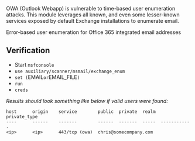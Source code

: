 OWA (Outlook Webapp) is vulnerable to time-based user enumeration attacks.
This module leverages all known, and even some lesser-known services exposed by default
Exchange installations to enumerate email.

Error-based user enumeration for Office 365 integrated email addresses

## Verification

- Start `msfconsole`
- `use auxiliary/scanner/msmail/exchange_enum`
- `set (`EMAIL` or `EMAIL_FILE`)`
- `run`
- `creds`

*Results should look something like below if valid users were found:*

```
host      origin    service        public  private  realm  private_type
----      ------    -------        ------  -------  -----  ------------
<ip>      <ip>      443/tcp (owa)  chris@somecompany.com
```